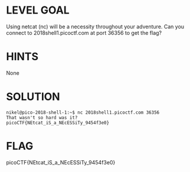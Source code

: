 # LEVEL GOAL

Using netcat (nc) will be a necessity throughout your adventure. Can you connect to 2018shell1.picoctf.com at port 36356 to get the flag?

# HINTS

None

# SOLUTION

```
nikel@pico-2018-shell-1:~$ nc 2018shell1.picoctf.com 36356
That wasn't so hard was it?
picoCTF{NEtcat_iS_a_NEcESSiTy_9454f3e0}
```

# FLAG

picoCTF{NEtcat_iS_a_NEcESSiTy_9454f3e0}
